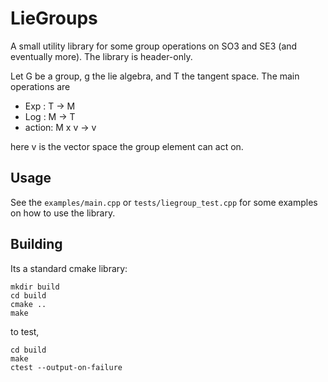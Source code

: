 # LieGroups

A small utility library for some group operations on SO3 and SE3 (and eventually more). 
The library is header-only.


Let G be a group, g the lie algebra, and T the tangent space. 
The main operations are
- Exp : T -> M
- Log : M -> T
- action: M x v -> v

here v is the vector space the group element can act on. 

## Usage

See the `examples/main.cpp` or `tests/liegroup_test.cpp`  for some examples on how to use the library. 

## Building
Its a standard cmake library:

```
mkdir build
cd build
cmake ..
make 
```

to test, 
```
cd build
make 
ctest --output-on-failure
```


